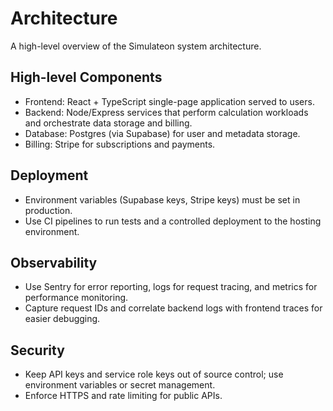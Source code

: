 # Architecture

A high-level overview of the Simulateon system architecture.

## High-level Components

- Frontend: React + TypeScript single-page application served to users.
- Backend: Node/Express services that perform calculation workloads and orchestrate data storage and billing.
- Database: Postgres (via Supabase) for user and metadata storage.
- Billing: Stripe for subscriptions and payments.

## Deployment

- Environment variables (Supabase keys, Stripe keys) must be set in production.
- Use CI pipelines to run tests and a controlled deployment to the hosting environment.

## Observability

- Use Sentry for error reporting, logs for request tracing, and metrics for performance monitoring.
- Capture request IDs and correlate backend logs with frontend traces for easier debugging.

## Security

- Keep API keys and service role keys out of source control; use environment variables or secret management.
- Enforce HTTPS and rate limiting for public APIs.
